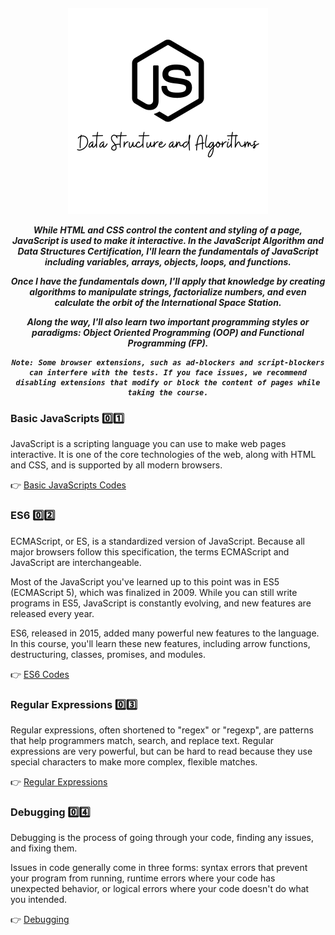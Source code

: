 <h5 align="center">
<img width="320px" src="Images/DS-Algo.png"/>

While HTML and CSS control the content and styling of a page, JavaScript is used to make it interactive. In the JavaScript Algorithm and Data Structures Certification, I'll learn the fundamentals of JavaScript including variables, arrays, objects, loops, and functions. <br>

Once I have the fundamentals down, I'll apply that knowledge by creating algorithms to manipulate strings, factorialize numbers, and even calculate the orbit of the International Space Station.<br>

Along the way, I'll also learn two important programming styles or paradigms: Object Oriented Programming (OOP) and Functional Programming (FP).<br>

```
Note: Some browser extensions, such as ad-blockers and script-blockers can interfere with the tests. If you face issues, we recommend disabling extensions that modify or block the content of pages while taking the course.
```
</h1> 

### Basic JavaScripts  0️⃣1️⃣ 

JavaScript is a scripting language you can use to make web pages interactive. It is one of the core technologies of the web, along with HTML and CSS, and is supported by all modern browsers.

👉 [Basic JavaScripts Codes](https://github.com/ruhulaminparvez/FreeCodeCamp-Container/tree/main/002_JavaScript%20Algorithms-and-Data-Structures/01_Basic-JavaScript)



### ES6  0️⃣2️⃣

ECMAScript, or ES, is a standardized version of JavaScript. Because all major browsers follow this specification, the terms ECMAScript and JavaScript are interchangeable.

Most of the JavaScript you've learned up to this point was in ES5 (ECMAScript 5), which was finalized in 2009. While you can still write programs in ES5, JavaScript is constantly evolving, and new features are released every year.

ES6, released in 2015, added many powerful new features to the language. In this course, you'll learn these new features, including arrow functions, destructuring, classes, promises, and modules.

👉 [ES6 Codes](https://github.com/ruhulaminparvez/FreeCodeCamp-Container/tree/main/002_JavaScript%20Algorithms-and-Data-Structures/02_ES6)


### Regular Expressions  0️⃣3️⃣

Regular expressions, often shortened to "regex" or "regexp", are patterns that help programmers match, search, and replace text. Regular expressions are very powerful, but can be hard to read because they use special characters to make more complex, flexible matches.

👉 [Regular Expressions](https://github.com/ruhulaminparvez/FreeCodeCamp-Container/tree/main/002_JavaScript%20Algorithms-and-Data-Structures/03_Regular-Expressions)


### Debugging  0️⃣4️⃣

Debugging is the process of going through your code, finding any issues, and fixing them.

Issues in code generally come in three forms: syntax errors that prevent your program from running, runtime errors where your code has unexpected behavior, or logical errors where your code doesn't do what you intended.

👉 [Debugging](https://github.com/ruhulaminparvez/FreeCodeCamp-Container/tree/main/002_JavaScript%20Algorithms-and-Data-Structures/04_Debugging)
